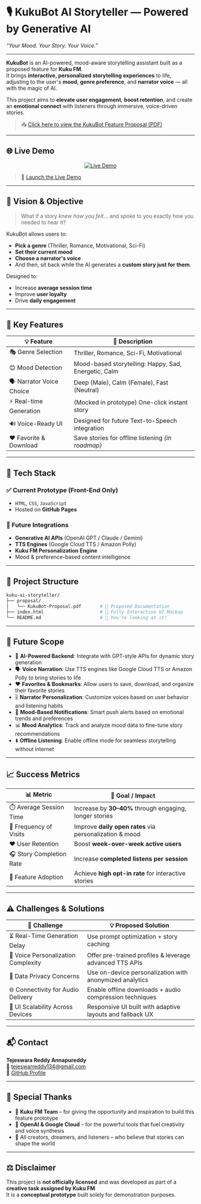 # 🎙️ KukuBot AI Storyteller — Powered by Generative AI  
*“Your Mood. Your Story. Your Voice.”*

---

**KukuBot** is an AI-powered, mood-aware storytelling assistant built as a proposed feature for **Kuku FM**.  
It brings **interactive, personalized storytelling experiences** to life, adjusting to the user's **mood**, **genre preference**, and **narrator voice** — all with the magic of AI.

This project aims to **elevate user engagement**, **boost retention**, and create an **emotional connect** with listeners through immersive, voice-driven stories.
> 📥 [Click here to view the KukuBot Feature Proposal (PDF)](proposal/KukuBot-Proposal.pdf)

---

## 🌐 Live Demo

<p align="center">
  <a href="https://tejeswarareddy-annapureddy.github.io/kuku-ai-storyteller/" target="_blank">
    <img src="https://img.shields.io/badge/👉%20Try%20KukuBot%20Now-Click%20Here-blueviolet?style=for-the-badge" alt="Live Demo" />
  </a>
</p>

> 🔗 [Launch the Live Demo](https://tejeswarareddy-annapureddy.github.io/kuku-ai-storyteller/)

---

## 🎯 Vision & Objective

> What if a story *knew how you felt*... and spoke to you exactly how you needed to hear it?

KukuBot allows users to:
- **Pick a genre** (Thriller, Romance, Motivational, Sci-Fi)
- **Set their current mood**
- **Choose a narrator's voice**
- And then, sit back while the AI generates a **custom story just for them**.

Designed to:
- Increase **average session time**
- Improve **user loyalty**
- Drive **daily engagement**

---

## 🚀 Key Features

| 💡 Feature               | 🎯 Description |
|-------------------------|----------------|
| 🎭 Genre Selection       | Thriller, Romance, Sci-Fi, Motivational |
| 😊 Mood Detection         | Mood-based storytelling: Happy, Sad, Energetic, Calm |
| 🗣️ Narrator Voice Choice | Deep (Male), Calm (Female), Fast (Neutral) |
| ⚡ Real-time Generation  | (Mocked in prototype) One-click instant story |
| 🔊 Voice-Ready UI        | Designed for future Text-to-Speech integration |
| ❤️ Favorite & Download   | Save stories for offline listening *(in roadmap)* |

---

## 🧠 Tech Stack

### ✅ Current Prototype (Front-End Only)
- `HTML`, `CSS`, `JavaScript`
- Hosted on **GitHub Pages**

### 🔮 Future Integrations
- **Generative AI APIs** (OpenAI GPT / Claude / Gemini)
- **TTS Engines** (Google Cloud TTS / Amazon Polly)
- **Kuku FM Personalization Engine**
- Mood & preference-based content intelligence

---

## 📁 Project Structure

```bash
kuku-ai-storyteller/
├── proposal/
│   └── KukuBot-Proposal.pdf       # 📄 Proposed Documentation
├── index.html                     # 🎨 Fully Interactive UI Mockup
└── README.md                      # 📘 You're looking at it!
```

---

## 📌 Future Scope

- 🤖 **AI-Powered Backend**: Integrate with GPT-style APIs for dynamic story generation  
- 🗣️ **Voice Narration**: Use TTS engines like Google Cloud TTS or Amazon Polly to bring stories to life  
- ❤️ **Favorites & Bookmarks**: Allow users to save, download, and organize their favorite stories  
- 🎚️ **Narrator Personalization**: Customize voices based on user behavior and listening habits  
- 🔔 **Mood-Based Notifications**: Smart push alerts based on emotional trends and preferences  
- 📊 **Mood Analytics**: Track and analyze mood data to fine-tune story recommendations  
- ⬇️ **Offline Listening**: Enable offline mode for seamless storytelling without internet

---

## 📈 Success Metrics

| 📊 **Metric**             | 🎯 **Goal / Impact**                                      |
|--------------------------|-----------------------------------------------------------|
| ⏱️ Average Session Time   | Increase by **30–40%** through engaging, longer stories  |
| 🔁 Frequency of Visits    | Improve **daily open rates** via personalization & mood  |
| ❤️ User Retention        | Boost **week-over-week active users**                    |
| 🎧 Story Completion Rate  | Increase **completed listens per session**               |
| 🌟 Feature Adoption       | Achieve **high opt-in rate** for interactive stories     |

---

## ⚠️ Challenges & Solutions

| 🧩 **Challenge**                        | 💡 **Proposed Solution**                                    |
|----------------------------------------|--------------------------------------------------------------|
| ⏳ Real-Time Generation Delay           | Use prompt optimization + story caching                     |
| 🧬 Voice Personalization Complexity     | Offer pre-trained profiles & leverage advanced TTS APIs     |
| 🔐 Data Privacy Concerns               | Use on-device personalization with anonymized analytics     |
| 🌐 Connectivity for Audio Delivery      | Enable offline downloads + audio compression techniques     |
| 📱 UI Scalability Across Devices       | Responsive UI built with adaptive layouts and fallback UX   |

---

## 📬 Contact

**Tejeswara Reddy Annapureddy**  
📧 [tejeswarreddy134@gmail.com](mailto:tejeswarreddy134@gmail.com)  
🔗 [GitHub Profile](https://github.com/TejeswaraReddy-Annapureddy)

---

## 🙌 Special Thanks

- 💼 **Kuku FM Team** – for giving the opportunity and inspiration to build this feature prototype  
- 🧠 **OpenAI & Google Cloud** – for the powerful tools that fuel creativity and voice synthesis  
- 👥 All creators, dreamers, and listeners – who believe that stories can shape the world

---

## ⚖️ Disclaimer

This project is **not officially licensed** and was developed as part of a **creative task assigned by Kuku FM**  
It is a **conceptual prototype** built solely for demonstration purposes.

